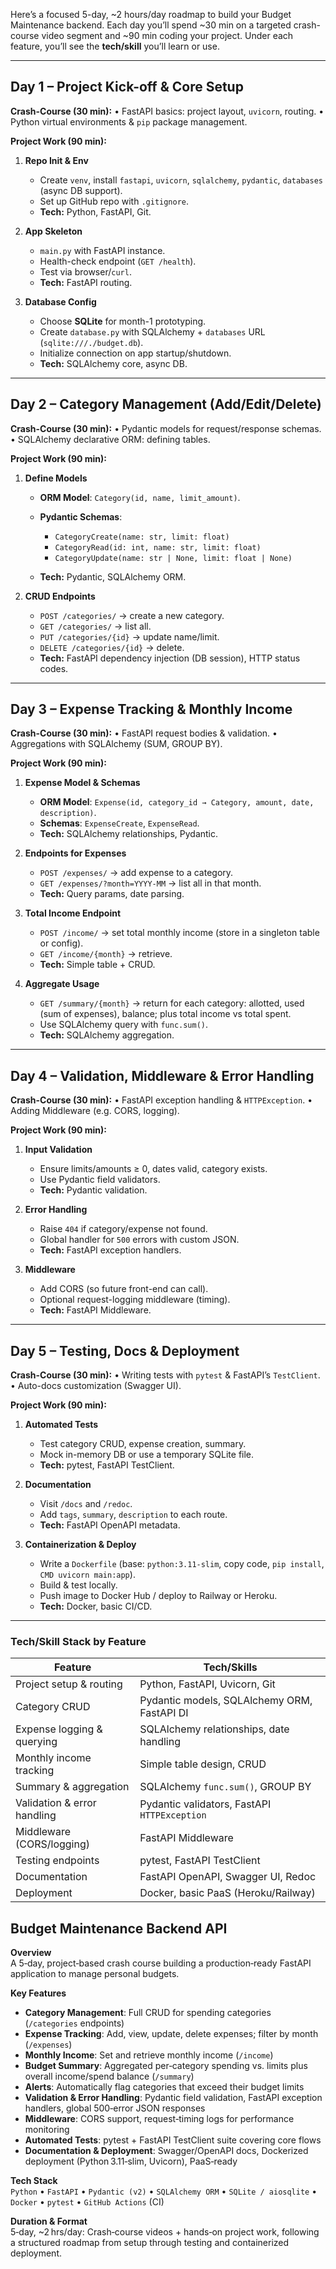 Here’s a focused 5-day, \~2 hours/day roadmap to build your Budget Maintenance backend. Each day you’ll spend \~30 min on a targeted crash-course video segment and \~90 min coding your project. Under each feature, you’ll see the **tech/skill** you’ll learn or use.

---

## Day 1 – Project Kick-off & Core Setup

**Crash-Course (30 min):**
• FastAPI basics: project layout, `uvicorn`, routing.
• Python virtual environments & `pip` package management.

**Project Work (90 min):**

1. **Repo Init & Env**

   * Create `venv`, install `fastapi`, `uvicorn`, `sqlalchemy`, `pydantic`, `databases` (async DB support).
   * Set up GitHub repo with `.gitignore`.
   * **Tech:** Python, FastAPI, Git.

2. **App Skeleton**

   * `main.py` with FastAPI instance.
   * Health-check endpoint (`GET /health`).
   * Test via browser/`curl`.
   * **Tech:** FastAPI routing.

3. **Database Config**

   * Choose **SQLite** for month-1 prototyping.
   * Create `database.py` with SQLAlchemy + `databases` URL (`sqlite:///./budget.db`).
   * Initialize connection on app startup/shutdown.
   * **Tech:** SQLAlchemy core, async DB.

---

## Day 2 – Category Management (Add/Edit/Delete)

**Crash-Course (30 min):**
• Pydantic models for request/response schemas.
• SQLAlchemy declarative ORM: defining tables.

**Project Work (90 min):**

1. **Define Models**

   * **ORM Model**: `Category(id, name, limit_amount)`.
   * **Pydantic Schemas**:

     * `CategoryCreate(name: str, limit: float)`
     * `CategoryRead(id: int, name: str, limit: float)`
     * `CategoryUpdate(name: str | None, limit: float | None)`
   * **Tech:** Pydantic, SQLAlchemy ORM.

2. **CRUD Endpoints**

   * `POST /categories/` → create a new category.
   * `GET /categories/` → list all.
   * `PUT /categories/{id}` → update name/limit.
   * `DELETE /categories/{id}` → delete.
   * **Tech:** FastAPI dependency injection (DB session), HTTP status codes.

---

## Day 3 – Expense Tracking & Monthly Income

**Crash-Course (30 min):**
• FastAPI request bodies & validation.
• Aggregations with SQLAlchemy (SUM, GROUP BY).

**Project Work (90 min):**

1. **Expense Model & Schemas**

   * **ORM Model**: `Expense(id, category_id → Category, amount, date, description)`.
   * **Schemas**: `ExpenseCreate`, `ExpenseRead`.
   * **Tech:** SQLAlchemy relationships, Pydantic.

2. **Endpoints for Expenses**

   * `POST /expenses/` → add expense to a category.
   * `GET /expenses/?month=YYYY-MM` → list all in that month.
   * **Tech:** Query params, date parsing.

3. **Total Income Endpoint**

   * `POST /income/` → set total monthly income (store in a singleton table or config).
   * `GET /income/{month}` → retrieve.
   * **Tech:** Simple table + CRUD.

4. **Aggregate Usage**

   * `GET /summary/{month}` → return for each category: allotted, used (sum of expenses), balance; plus total income vs total spent.
   * Use SQLAlchemy query with `func.sum()`.
   * **Tech:** SQLAlchemy aggregation.

---

## Day 4 – Validation, Middleware & Error Handling

**Crash-Course (30 min):**
• FastAPI exception handling & `HTTPException`.
• Adding Middleware (e.g. CORS, logging).

**Project Work (90 min):**

1. **Input Validation**

   * Ensure limits/amounts ≥ 0, dates valid, category exists.
   * Use Pydantic field validators.
   * **Tech:** Pydantic validation.

2. **Error Handling**

   * Raise `404` if category/expense not found.
   * Global handler for `500` errors with custom JSON.
   * **Tech:** FastAPI exception handlers.

3. **Middleware**

   * Add CORS (so future front-end can call).
   * Optional request-logging middleware (timing).
   * **Tech:** FastAPI Middleware.

---

## Day 5 – Testing, Docs & Deployment

**Crash-Course (30 min):**
• Writing tests with `pytest` & FastAPI’s `TestClient`.
• Auto-docs customization (Swagger UI).

**Project Work (90 min):**

1. **Automated Tests**

   * Test category CRUD, expense creation, summary.
   * Mock in-memory DB or use a temporary SQLite file.
   * **Tech:** pytest, FastAPI TestClient.

2. **Documentation**

   * Visit `/docs` and `/redoc`.
   * Add `tags`, `summary`, `description` to each route.
   * **Tech:** FastAPI OpenAPI metadata.

3. **Containerization & Deploy**

   * Write a `Dockerfile` (base: `python:3.11-slim`, copy code, `pip install`, `CMD uvicorn main:app`).
   * Build & test locally.
   * Push image to Docker Hub / deploy to Railway or Heroku.
   * **Tech:** Docker, basic CI/CD.

---

### Tech/Skill Stack by Feature

| Feature                     | Tech/Skills                                  |
| --------------------------- | -------------------------------------------- |
| Project setup & routing     | Python, FastAPI, Uvicorn, Git                |
| Category CRUD               | Pydantic models, SQLAlchemy ORM, FastAPI DI  |
| Expense logging & querying  | SQLAlchemy relationships, date handling      |
| Monthly income tracking     | Simple table design, CRUD                    |
| Summary & aggregation       | SQLAlchemy `func.sum()`, GROUP BY            |
| Validation & error handling | Pydantic validators, FastAPI `HTTPException` |
| Middleware (CORS/logging)   | FastAPI Middleware                           |
| Testing endpoints           | pytest, FastAPI TestClient                   |
| Documentation               | FastAPI OpenAPI, Swagger UI, Redoc           |
| Deployment                  | Docker, basic PaaS (Heroku/Railway)          |

## Budget Maintenance Backend API

**Overview**  
A 5‑day, project‑based crash course building a production‑ready FastAPI application to manage personal budgets.

**Key Features**  
- **Category Management**: Full CRUD for spending categories (`/categories` endpoints)  
- **Expense Tracking**: Add, view, update, delete expenses; filter by month (`/expenses`)  
- **Monthly Income**: Set and retrieve monthly income (`/income`)  
- **Budget Summary**: Aggregated per‑category spending vs. limits plus overall income/spend balance (`/summary`)  
- **Alerts**: Automatically flag categories that exceed their budget limits  
- **Validation & Error Handling**: Pydantic field validation, FastAPI exception handlers, global 500‑error JSON responses  
- **Middleware**: CORS support, request‑timing logs for performance monitoring  
- **Automated Tests**: pytest + FastAPI TestClient suite covering core flows  
- **Documentation & Deployment**: Swagger/OpenAPI docs, Dockerized deployment (Python 3.11‑slim, Uvicorn), PaaS‑ready

**Tech Stack**  
`Python` • `FastAPI` • `Pydantic (v2)` • `SQLAlchemy ORM` • `SQLite / aiosqlite` • `Docker` • `pytest` • `GitHub Actions` (CI)

**Duration & Format**  
5‑day, ~2 hrs/day: Crash‑course videos + hands‑on project work, following a structured roadmap from setup through testing and containerized deployment.
